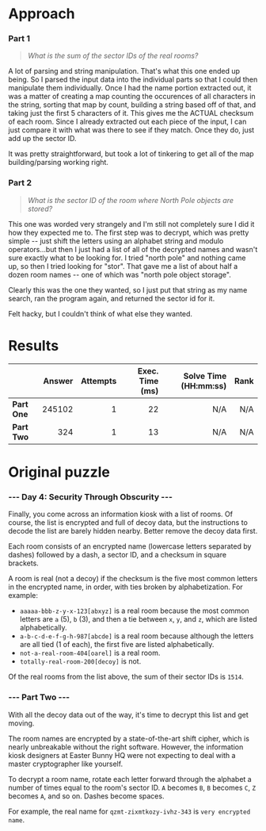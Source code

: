 # Approach
### Part 1
> _What is the sum of the sector IDs of the real rooms?_

A lot of parsing and string manipulation. That's what this one ended up being. So I parsed the input data into the individual parts
so that I could then manipulate them individually. Once I had the name portion extracted out, it was a matter of creating a
map counting the occurences of all characters in the string, sorting that map by count, building a string based off of that,
and taking just the first 5 characters of it. This gives me the ACTUAL checksum of each room. Since I already extracted out
each piece of the input, I can just compare it with what was there to see if they match. Once they do, just add up the sector
ID.

It was pretty straightforward, but took a lot of tinkering to get all of the map building/parsing working right.

### Part 2
> _What is the sector ID of the room where North Pole objects are stored?_

This one was worded very strangely and I'm still not completely sure I did it how they expected me to. The first step was
to decrypt, which was pretty simple -- just shift the letters using an alphabet string and modulo operators...but then I just
had a list of all of the decrypted names and wasn't sure exactly what to be looking for. I tried "north pole" and nothing came
up, so then I tried looking for "stor". That gave me a list of about half a dozen room names -- one of which was "north pole object storage".

Clearly this was the one they wanted, so I just put that string as my name search, ran the program again, and returned the
sector id for it.

Felt hacky, but I couldn't think of what else they wanted.

# Results

|              | Answer | Attempts | Exec. Time (ms) | Solve Time (HH:mm:ss) | Rank |
|--------------|-------:|---------:|----------------:|----------------------:|-----:|
| **Part One** | 245102 |        1 |              22 |                   N/A |  N/A |
| **Part Two** |    324 |        1 |              13 |                   N/A |  N/A |


# Original puzzle
### --- Day 4: Security Through Obscurity ---

Finally, you come across an information kiosk with a list of rooms. Of course, the list is encrypted and full of decoy data, but the instructions to decode the list are barely hidden nearby. Better remove the decoy data first.

Each room consists of an encrypted name (lowercase letters separated by dashes) followed by a dash, a sector ID, and a checksum in square brackets.

A room is real (not a decoy) if the checksum is the five most common letters in the encrypted name, in order, with ties broken by alphabetization. For example:

* `aaaaa-bbb-z-y-x-123[abxyz]` is a real room because the most common letters are `a` (5), `b` (3), and then a tie between `x`, `y`, and `z`, which are listed alphabetically.
* `a-b-c-d-e-f-g-h-987[abcde]` is a real room because although the letters are all tied (1 of each), the first five are listed alphabetically.
* `not-a-real-room-404[oarel]` is a real room.
* `totally-real-room-200[decoy]` is not.

Of the real rooms from the list above, the sum of their sector IDs is `1514`.

### --- Part Two ---

With all the decoy data out of the way, it's time to decrypt this list and get moving.

The room names are encrypted by a state-of-the-art shift cipher, which is nearly unbreakable without the right software. However, the information kiosk designers at Easter Bunny HQ were not expecting to deal with a master cryptographer like yourself.

To decrypt a room name, rotate each letter forward through the alphabet a number of times equal to the room's sector ID. `A` becomes `B`, `B` becomes `C`, `Z` becomes `A`, and so on. Dashes become spaces.

For example, the real name for `qzmt-zixmtkozy-ivhz-343` is `very encrypted name`.
